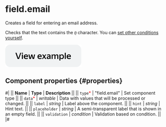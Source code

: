 # field.email

Creates a field for entering an email address.

Checks that the text contains the `@` character. You can [set other conditions yourself](../best-practices/conditions.md).

[![View example in the sandbox](../_images/buttons/view-example.svg)](https://ya.cc/t/7iqP0isn3y3Uyg)

## Component properties {#properties}

#|
|| **Name** | **Type** | **Description** ||
|| `type`<span style="color: red">\*</span> | "field.email" | Set component type ||
|| `data`<span style="color: red">\*</span> | _writable_ | Data with values that will be processed or changed. ||
|| `label` | _string_ | Label above the component. ||
|| `hint` | _string_ | Hint text. ||
|| `placeholder` | _string_ | A semi-transparent label that is shown in an empty field. ||
|| `validation` | _condition_ | Validation based on condition. ||
|#
